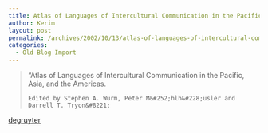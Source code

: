 ```yaml
---
title: Atlas of Languages of Intercultural Communication in the Pacific, Asia, and the Americas
author: Kerim
layout: post
permalink: /archives/2002/10/13/atlas-of-languages-of-intercultural-communication-in-the-pacific-asia-and-the-americas/
categories:
  - Old Blog Import
---
```


>   &#8220;Atlas of Languages of Intercultural Communication in the Pacific, Asia, and the Americas. 
>   
>   
>     Edited by Stephen A. Wurm, Peter M&#252;hlh&#228;usler and Darrell T. Tryon&#8221;
>   


<a href="http://www.degruyter.de/mouton/atlas.html" onclick="_gaq.push(['_trackEvent', 'outbound-article', 'http://www.degruyter.de/mouton/atlas.html', 'degruyter']);" >degruyter</a>

